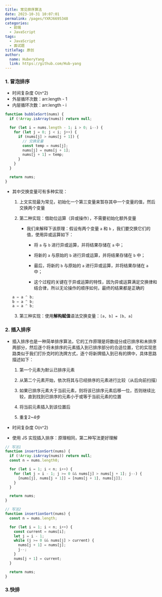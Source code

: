 ```yaml
---
title: 常见排序算法
date: 2023-10-31 10:07:01
permalink: /pages/YXRJ6695348
categories:
  - 前端
  - JavaScript
tags:
  - JavaScript
  - 面试题
titleTag: 原创
author:
  name: HuberyYang
  link: https://github.com/Hub-yang
---
```


### 1. 冒泡排序

- 时间复杂度 O(n^2)
- 外层循环次数：arr.length - 1
- 内层循环次数：arr.length - i

<!-- more -->

```js
function bubbleSort(nums) {
  if (!Array.isArray(nums)) return null;

  for (let i = nums.length - 1; i > 0; i--) {
    for (let j = 0; j < i; j++) {
      if (nums[j] > nums[j + 1]) {
        // 交换变量
        const temp = nums[j];
        nums[j] = nums[j + 1];
        nums[j + 1] = temp;
      }
    }
  }

  return nums;
}
```

- 其中交换变量可有多种实现：

  1. 上文实现最为常见，初始化一个第三变量来暂存其中一个变量的值，然后交换两个变量

  2. 第二种实现：借助位运算（异或操作），不需要初始化额外变量

     - 我们来解释下该原理：假设有两个变量 `a` 和 `b` ，我们要交换它们的值，使用异或运算如下：

       - 将 `a` 与 `b` 进行异或运算，并将结果存储在 `a` 中；

       - 将新的 `a` 与原始的 `b` 进行异或运算，并将结果存储在 `b` 中；

       - 最后，将新的 `b` 与原始的 `a` 进行异或运算，并将结果存储在 `a` 中；

       - 这个过程的关键在于异或运算的特性，因为异或运算满足交换律和结合律，所以无论操作的顺序如何，最终的结果都是正确的

  ```js
  a = a ^ b;
  b = a ^ b;
  a = a ^ b;
  ```

  3. 第三种实现：使用**解构赋值**语法交换变量：`[a, b] = [b, a]`

### 2. 插入排序

- 插入排序也是一种简单排序算法，它的工作原理是将数组分成已排序和未排序两部分，然后逐个将未排序的元素插入到已排序部分的合适位置，它的实现思路类似于我们打扑克时的洗牌方式，逐个将新牌插入到已有的牌中，具体思路描述如下：

  1. 第一个元素为默认已排序元素

  2. 从第二个元素开始，依次将其与已经排序的元素进行比较（从后向前扫描）

  3. 如果已排序元素大于当前元素，则将该已排序元素后移一位，否则继续比较，直到找到已排序的元素小于或等于当前元素的位置

  4. 将当前元素插入到该位置后

  5. 重复2~4步
- 时间复杂度 O(n^2)
- 使用 JS 实现插入排序：原理相同，第二种写法更好理解

```js
// 写法1
function insertionSort(nums) {
  if (!Array.isArray(nums)) return null;
  const n = nums.length0;

  for (let i = 1; i < n; i++) {
    for (let j = i - 1; j >= 0 && nums[j] > nums[j + 1]; j--) {
      [nums[j], nums[j + 1]] = [nums[j + 1], nums[j]];
    }
  }

  return nums;
}

// 写法2
function insertionSort(nums) {
  const n = nums.length;

  for (let i = 1; i < n; i++) {
    const current = nums[i];
    let j = i - 1;
    while (j >= 0 && nums[j] > current) {
      nums[j + 1] = nums[j];
      j--;
    }
    nums[j + 1] = current;
  }

  return nums;
}
```

### 3.快排
